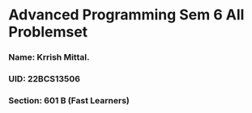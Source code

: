 # Advanced Programming Sem 6 All Problemset
### Name: Krrish Mittal.
### UID: 22BCS13506
### Section: 601 B (Fast Learners)
